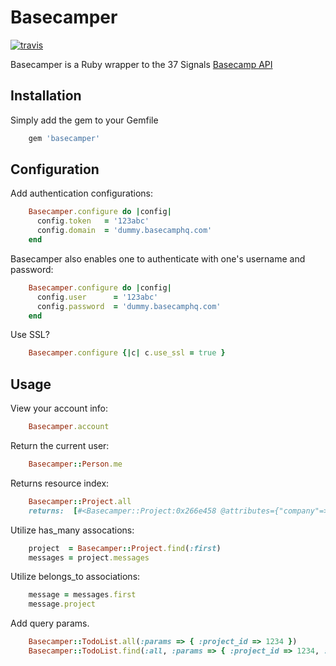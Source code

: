 Basecamper
==========

[![travis](https://secure.travis-ci.org/rclosner/basecamper.png)](http://travis-ci.org/rclosner/basecamper)

Basecamper is a Ruby wrapper to the 37 Signals [Basecamp API](http://developer.37signals.com/basecamp)

Installation
------------

Simply add the gem to your Gemfile

```ruby
    gem 'basecamper'
```

Configuration
-----

Add authentication configurations:

```ruby
    Basecamper.configure do |config|
      config.token   = '123abc'
      config.domain  = 'dummy.basecamphq.com'
    end
```

Basecamper also enables one to authenticate with one's username and password:

```ruby
    Basecamper.configure do |config|
      config.user      = '123abc'
      config.password  = 'dummy.basecamphq.com'
    end
```

Use SSL?
    
```ruby
    Basecamper.configure {|c| c.use_ssl = true }
```

Usage
-----


View your account info:

```ruby
    Basecamper.account
```

Return the current user:

```ruby
    Basecamper::Person.me
```

Returns resource index:

```ruby
    Basecamper::Project.all
    returns:  [#<Basecamper::Project:0x266e458 @attributes={"company"=>..}>]
```

Utilize has_many assocations:

```ruby
    project  = Basecamper::Project.find(:first)
    messages = project.messages
```

Utilize belongs_to associations:

```ruby
    message = messages.first
    message.project
```

Add query params.
    
```ruby
    Basecamper::TodoList.all(:params => { :project_id => 1234 })
    Basecamper::TodoList.find(:all, :params => { :project_id => 1234, :responsible_party => 9124 })
```
